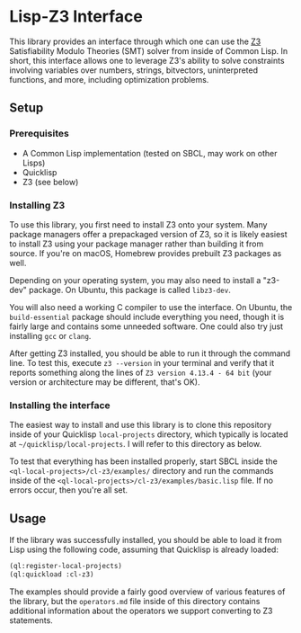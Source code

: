 # Lisp-Z3 Interface

This library provides an interface through which one can use the
[Z3](https://github.com/Z3Prover/z3/) Satisfiability Modulo Theories
(SMT) solver from inside of Common Lisp. In short, this interface
allows one to leverage Z3's ability to solve constraints involving
variables over numbers, strings, bitvectors, uninterpreted functions,
and more, including optimization problems.

## Setup

### Prerequisites
- A Common Lisp implementation (tested on SBCL, may work on other Lisps)
- Quicklisp
- Z3 (see below)

### Installing Z3
To use this library, you first need to install Z3 onto your
system. Many package managers offer a prepackaged version of Z3, so it
is likely easiest to install Z3 using your package manager rather than
building it from source. If you're on macOS, Homebrew provides
prebuilt Z3 packages as well.

Depending on your operating system, you may also need to install
a "z3-dev" package. On Ubuntu, this package is called `libz3-dev`.

You will also need a working C compiler to use the interface. On
Ubuntu, the `build-essential` package should include everything you
need, though it is fairly large and contains some unneeded
software. One could also try just installing `gcc` or `clang`.

After getting Z3 installed, you should be able to run it through the
command line. To test this, execute `z3 --version` in your terminal
and verify that it reports something along the lines of `Z3 version
4.13.4 - 64 bit` (your version or architecture may be different,
that's OK).



### Installing the interface
The easiest way to install and use this library is to clone this
repository inside of your Quicklisp `local-projects` directory, which
typically is located at `~/quicklisp/local-projects`. I will refer to
this directory as <ql-local-projects> below.

To test that everything has been installed properly, start SBCL inside
the `<ql-local-projects>/cl-z3/examples/` directory and run the
commands inside of the `<ql-local-projects>/cl-z3/examples/basic.lisp`
file. If no errors occur, then you're all set.

## Usage

If the library was successfully installed, you should be able to load
it from Lisp using the following code, assuming that Quicklisp is
already loaded:
```lisp
(ql:register-local-projects)
(ql:quickload :cl-z3)
```

The examples should provide a fairly good overview of various features
of the library, but the `operators.md` file inside of this directory
contains additional information about the operators we support
converting to Z3 statements.
